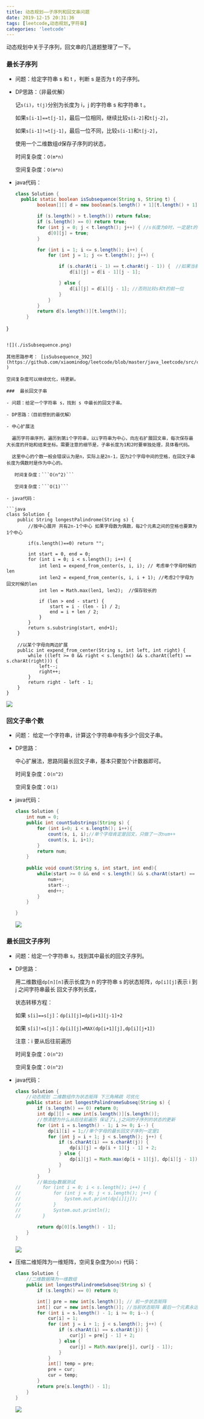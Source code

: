 ```yaml
---
title: 动态规划——子序列和回文串问题
date: 2019-12-15 20:31:36
tags: [leetcode,动态规划,字符串]
categories: 'leetcode'
---
```


动态规划中关于子序列，回文串的几道题整理了一下。

<!--more-->

### 最长子序列

- 问题：给定字符串 s 和 t ，判断 s 是否为 t 的子序列。

- DP思路：（非最优解）

  记```s(i)```，```t(j)```分别为长度为 i，j 的字符串 s 和字符串 t 。

  如果```s[i-1]==t[j-1]```，最后一位相同，继续比较```s[i-2]```和```t[j-2]```，

  如果```s[i-1]!=t[j-1]```，最后一位不同，比较```s[i-1]```和```t[j-2]```，

  使用一个二维数组d保存子序列的状态，

  时间复杂度：```O(m*n)```

  空间复杂度：```O(m*n)```

- java代码：

  ```java
  class Solution {
  	public static boolean isSubsequence(String s, String t) {
          boolean[][] d = new boolean[s.length() + 1][t.length() + 1];
  
          if (s.length() > t.length()) return false;
          if (s.length() == 0) return true;
          for (int j = 0; j < t.length(); j++) { //s长度为0时，一定是t的子序列
              d[0][j] = true;
          }
  
          for (int i = 1; i <= s.length(); i++) {
              for (int j = 1; j <= t.length(); j++) {
  
                  if (s.charAt(i - 1) == t.charAt(j - 1)) {  //如果当前的最后一位相同 比较s的																前一位和t的前一位
                      d[i][j] = d[i - 1][j - 1];
  
                  } else {
                      d[i][j] = d[i][j - 1]; //否则比较s和t的前一位
                  }
              }
          }
          return d[s.length()][t.length()];
      }
}
  ```

  ![](./isSubsequence.png)
  
  其他思路参考： [isSubsequence_392](https://github.com/xiaomindog/leetcode/blob/master/java_leetcode/src/com/leetcode/easy/isSubsequence_392.java )
  
  空间复杂度可以继续优化，待更新。

###  最长回文子串

- 问题：给定一个字符串 s，找到 s 中最长的回文子串。

- DP思路：（目前想到的最优解）

  - 中心扩展法

    遍历字符串序列，遍历到第i个字符串，以i字符串为中心，向左右扩展回文串，每次保存最大长度的开始和结束坐标。需要注意的细节是，子串长度为1和2时要单独处理，具体看代码。

    这里中心的个数一般会错误认为是n，实际上是2n-1，因为2个字母中间的空格，在回文子串长度为偶数时是作为中心的。

     时间复杂度：```O(n^2)```

     空间复杂度：```O(1)```

- java代码：

  ```java
  class Solution {
      public String longestPalindrome(String s) {
          //按中心展开 共有2n-1个中心 如果字母数为偶数，每2个元素之间的空格也要算为1个中心
          
          if(s.length()==0) return "";
          
          int start = 0, end = 0;
          for (int i = 0; i < s.length(); i++) {
              int len1 = expend_from_center(s, i, i); // 考虑单个字母时候的len
              int len2 = expend_from_center(s, i, i + 1); //考虑2个字母为回文时候的len
              int len = Math.max(len1, len2);  //保存较长的
  
              if (len > end - start) {
                  start = i - (len - 1) / 2;
                  end = i + len / 2;
              }
          }
          return s.substring(start, end+1);
      }
  
      //以某个字母向两边扩展
      public int expend_from_center(String s, int left, int right) {
          while ((left >= 0 && right < s.length() && s.charAt(left) == s.charAt(right))) {
              left--;
              right++;
          }
          return right - left - 1;
      }
  }
  ```
  
  ![](./longestPalindrome.png)

###  回文子串个数

- 问题： 给定一个字符串，计算这个字符串中有多少个回文子串。 

- DP思路：

  中心扩展法，思路同最长回文子串，基本只要加个计数器即可。

  时间复杂度：```O(n^2)```

  空间复杂度：```O(1)```

- java代码：

  ```java
  class Solution {
      int num = 0;
      public int countSubstrings(String s) {
          for (int i=0; i < s.length(); i++){
              count(s, i, i);//单个字母肯定是回文，只做了一次num++
              count(s, i, i+1);
          }
          return num;
      }
      
      public void count(String s, int start, int end){
          while(start >= 0 && end < s.length() && s.charAt(start) == s.charAt(end)){
              num++;
              start--;
              end++;
          }
      }
  
  }
  ```

  ![](./countSubstrings.png)

###  最长回文子序列

-  问题：给定一个字符串 s，找到其中最长的回文子序列。 

- DP思路：

  用二维数组```dp[n][n]```表示长度为 n 的字符串 s 的状态矩阵，```dp[i][j]```表示 i 到 j 之间字符串最长  回文子序列长度，

  状态转移方程：

  如果 ```s[i]==s[j]```：```dp[i][j]=dp[i+1][j-1]+2```

  如果 ```s[i]!=s[j]```：```dp[i][j]=MAX(dp[i+1][j],dp[i][j+1])```

  注意：i 要从后往前遍历

  时间复杂度：```O(n^2)```

  空间复杂度：```O(n^2)```

- java代码：

  ```java
  class Solution {
      //动态规划 二维数组作为状态矩阵 下三角稀疏 可优化
      public static int longestPalindromeSubseq(String s) {
          if (s.length() == 0) return 0;
          int dp[][] = new int[s.length()][s.length()];
          //想清楚为什么从后往前遍历 保证了i,j之间的子序列的状态的更新
          for (int i = s.length() - 1; i >= 0; i--) {
              dp[i][i] = 1;//单个字母的最长回文子序列一定是1
              for (int j = i + 1; j < s.length(); j++) {
                  if (s.charAt(i) == s.charAt(j)) {
                      dp[i][j] = dp[i + 1][j - 1] + 2;
                  } else {
                      dp[i][j] = Math.max(dp[i + 1][j], dp[i][j - 1]);
                  }
              }
          }
          //输出dp数据测试
  //        for (int i = 0; i < s.length(); i++) {
  //            for (int j = 0; j < s.length(); j++) {
  //                System.out.print(dp[i][j]);
  //            }
  //            System.out.println();
  //        }
  
          return dp[0][s.length() - 1];
      }
  }
  ```

  ![](./longestPalindromeSubseq1.png)

- 压缩二维矩阵为一维矩阵，空间复杂度为```O(n)``` 代码：

  ```java
  class Solution {
      //二维数据降为一维数组
      public int longestPalindromeSubseq(String s) {
          if (s.length() == 0) return 0;
  
          int[] pre = new int[s.length()]; // 前一步状态矩阵
          int[] cur = new int[s.length()]; //当前状态矩阵 最后一个元素永远保存当前的最大回文子序列																					长度
          for (int i = s.length() - 1; i >= 0; i--) {
              cur[i] = 1;
              for (int j = i + 1; j < s.length(); j++) {
                  if (s.charAt(i) == s.charAt(j)) {
                      cur[j] = pre[j - 1] + 2;
                  } else {
                      cur[j] = Math.max(pre[j], cur[j - 1]);
                  }
              }
              int[] temp = pre;
              pre = cur;
              cur = temp;
          }
          return pre[s.length() - 1];
      }
  }
  ```

  ![](./longestPalindromeSubseq2.png)

  

  

  

  

  

  

  

  